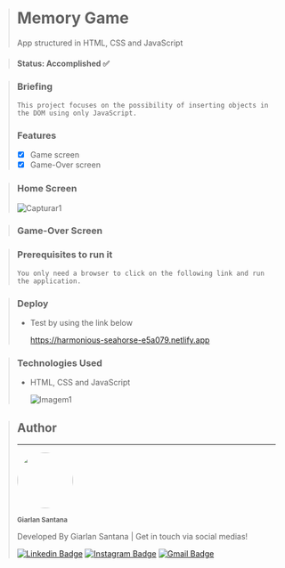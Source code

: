 > # Memory Game
> App structured in HTML, CSS and JavaScript

> #### Status: Accomplished ✅

> ### Briefing
>     This project focuses on the possibility of inserting objects in the DOM using only JavaScript.
> ### Features
> - [X] Game screen
> - [X] Game-Over screen

> ### Home Screen
> ![Capturar1](https://github.com/Giarlan/memory-game/assets/108962578/893103f3-6c9b-47b4-8c3d-86cc71ff0771)  

> ### Game-Over Screen
> 

> ### Prerequisites to run it
>     You only need a browser to click on the following link and run the application.

> ### Deploy
> * Test by using the link below
>   
>   https://harmonious-seahorse-e5a079.netlify.app


> ### Technologies Used
> * HTML, CSS and JavaScript
>
>   ![Imagem1](https://user-images.githubusercontent.com/108962578/232353877-d3f14d59-7605-4d3f-9822-d5762758a31f.png)

> ## Author
> ---
> <a href="https://www.instagram.com/santana.fsd/">
> <img style="border-radius: 50%;" src="https://user-images.githubusercontent.com/108962578/231322748-dab2928a-a426-453c-9f2a-23d6b6bc104d.png" width="100px;" alt=""/></a>
>
> <sub><b>Giarlan Santana</b></sub></a></a>
>
> Developed By Giarlan Santana | Get in touch via social medias!
>
> [![Linkedin Badge](https://img.shields.io/badge/-Giarlan-blue?style=flat-square&logo=Linkedin&logoColor=white&link=https://www.linkedin.com/in/giarlan-santana-367022152/)](https://www.linkedin.com/in/giarlan-santana-367022152/)
> [![Instagram Badge](https://img.shields.io/badge/-Giarlan-CE59CE?style=flat-square&logo=Instagram&logoColor=white&link=https://www.instagram.com/santana.fsd/)](https://www.instagram.com/santana.fsd/)
> [![Gmail Badge](https://img.shields.io/badge/-giarlansilva@gmail.com-EA4335?style=flat-square&logo=Gmail&logoColor=white&link=mailto:giarlansilva@gmail.com)](mailto:giarlansilva@gmail.com)
